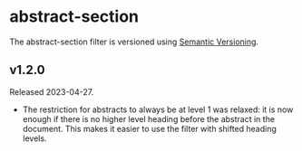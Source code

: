 # abstract-section

The abstract-section filter is versioned using [Semantic
Versioning][].

[Semantic Versioning]: https://semver.org/

## v1.2.0

Released 2023-04-27.

- The restriction for abstracts to always be at level 1 was
  relaxed: it is now enough if there is no higher level heading
  before the abstract in the document. This makes it easier to use
  the filter with shifted heading levels.
